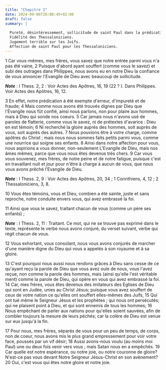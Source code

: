 ```yaml
---
title: "Chapitre 2"
date: 2024-09-06T20:00:45+02:00
draft: false
summary: |
  
  Pureté, désintéressement, sollicitude de saint Paul dans la prédication de l’Evangile.
  Fidélité des Thessaloniciens.
  Jugement terrible sur les Juifs.
  Affection de saint Paul pour les Thessaloniciens.
---
```



1 Car vous-mêmes, mes frères, vous savez que notre entrée parmi vous n'a pas été vaine, 2 Puisque d'abord ayant souffert (comme vous le savez) et subi des outrages dans Philippes, nous avons eu en notre Dieu la confiance de vous annoncer l'Evangile de Dieu avec beaucoup de sollicitude.

***Note*** :  I Thess. 2, 2 : Voir Actes des Apôtres, 16, 19 (22 ? ). Dans Philippes. Voir Actes des Apôtres, 16, 12.

3 En effet, notre prédication à été exempte d'erreur, d'impureté et de fraude; 4 Mais comme nous avons été trouvés dignes par Dieu que l'Évangile nous fût confié, ainsi nous parlons, non pour plaire aux hommes, mais à Dieu qui sonde nos coeurs. 5 Car jamais nous n'avons usé de paroles de flatterie, comme vous le savez, ni de prétextes d'avarice : Dieu en est témoin; 6 Ni recherché la gloire auprès des hommes, soit auprès de vous, soit auprès des autres. 7 Nous pouvions être à votre charge, comme apôtres du Christ ; mais nous nous sommes faits petits parmi vous, comme une nourrice qui soigne ses enfants. 8 Ainsi dans notre affection pour vous, nous aspirions a vous donner, non-seulement L'Evangile de Dieu, mais nos âmes mêmes, parce que vous nous êtes devenus très chers. 9 Car vous vous souvenez, mes frères, de notre peine et de notre fatigue, puisque c'est en travaillant nuit et jour pour n'être à charge à aucun de vous, que nous vous avons prêché l'Evangile de Dieu.

***Note*** :  I Thess. 2, 9 : Voir Actes des Apôtres, 20, 34 ; 1 Corinthiens, 4, 12 ; 2 Thessaloniciens, 3, 8.

10 Vous êtes témoins, vous et Dieu, combien a été sainte, juste et sans reproche, notre conduite envers vous, qui avez embrassé la foi.

11 Ainsi que vous le savez, traitant chacun de vous (comme un père ses enfants) ;

***Note*** :  I Thess. 2, 11 : Traitant. Ce mot, qui ne se trouve pas exprimé dans le texte, représente le verbe nous avons conjuré, du verset suivant, verbe qui régit chacun de vous.

12 Vous exhortant, vous consolant, nous vous avons conjurés de marcher d'une manière digne du Dieu qui vous a appelés à son royaume et à sa gloire.


13 C'est pourquoi nous aussi nous rendons grâces à Dieu sans cesse de ce qu'ayant reçu la parole de Dieu que vous avez ouïe de nous, vous l'avez reçue, non comme la parole des hommes, mais (ainsi qu'elle l'est véritable ment) comme la parole de Dieu, qui opère en vous qui avez embrassé la foi. 14 Car, mes frères, vous êtes devenus des imitateurs des Eglises de Dieu qui sont en Judée, unies au Christ Jésus; puisque vous avez souffert de ceux de votre nation ce qu'elles ont souffert elles-mêmes des Juifs, 15 Qui ont tué même le Seigneur Jésus et les prophètes ; qui nous ont persécutés; qui ne plaisent point à Dieu, et qui sont ennemis de tous les hommes; 16 Nous empêchant de parler aux nations pour qu'elles soient sauvées, afin de combler toujours la mesure de leurs péchés; car la colère de Dieu est venue sur eux jusqu'à la fin.


17 Pour nous, mes frères, séparés de vous pour un peu de temps, de corps, non de coeur, nous avons mis le plus grand empressement pour voir votre face, poussés par un vif désir; 18 Aussi avons-nous voulu (au moins moi Paul) une ou deux fois venir vers vous ; mais Satan nous en a empêchés. 19 Car quelle est notre espérance, ou notre joie, ou notre couronne de gloire? N'est-ce pas vous devant Notre Seigneur Jésus-Christ en son avènement? 20 Oui, c'est vous qui êtes notre gloire et notre joie.

